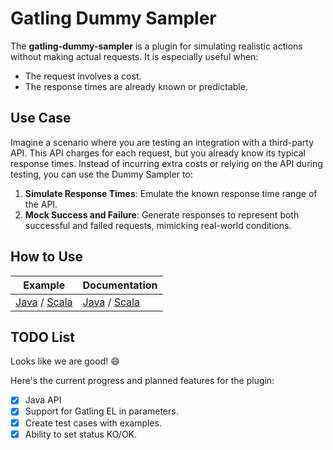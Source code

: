 # Gatling Dummy Sampler

The **gatling-dummy-sampler** is a plugin for simulating realistic actions without making actual requests. It is especially useful when:

- The request involves a cost.
- The response times are already known or predictable.

## Use Case

Imagine a scenario where you are testing an integration with a third-party API. This API charges for each request, but you already know its typical response times. Instead of incurring extra costs or relying on the API during testing, you can use the Dummy Sampler to:

1. **Simulate Response Times**: Emulate the known response time range of the API.
2. **Mock Success and Failure**: Generate responses to represent both successful and failed requests, mimicking real-world conditions.

## How to Use

| Example                                                                                                     | Documentation                                     |
|-------------------------------------------------------------------------------------------------------------|---------------------------------------------------|
| [Java](src/test/java/dummy/DummySimulationsJava.java) / [Scala](src/test/scala/dummy/DummySimulationsScala.scala) | [Java](doc/JavaDoc.md) / [Scala](doc/ScalaDoc.md) |

## TODO List

Looks like we are good! :smile:

Here's the current progress and planned features for the plugin:

- [x] Java API
- [x] Support for Gatling EL in parameters.
- [x] Create test cases with examples.
- [x] Ability to set status KO/OK.
